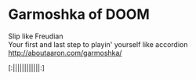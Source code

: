 Garmoshka of DOOM
=========

Slip like Freudian<br>
Your first and last step to playin' yourself like accordion<br>
http://aboutaaron.com/garmoshka/

[:||||||||||||:]
